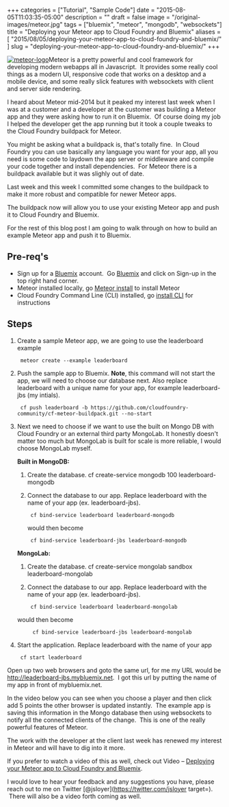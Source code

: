 +++
categories = ["Tutorial", "Sample Code"]
date = "2015-08-05T11:03:35-05:00"
description = ""
draft = false
image = "/original-images/meteor.jpg"
tags = ["bluemix", "meteor", "mongodb", "websockets"]
title = "Deploying your Meteor app to Cloud Foundry and Bluemix"
aliases = [
    "2015/08/05/deploying-your-meteor-app-to-cloud-foundry-and-bluemix/"
]
slug = "deploying-your-meteor-app-to-cloud-foundry-and-bluemix/"
+++


[![meteor-logo](/images/2015/07/meteor-logo-medium.png)](/images/2015/07/meteor-logo-medium.png)Meteor is a pretty powerful and cool framework for developing modern webapps all in Javascript.  It provides some really cool things as a modern UI, responsive code that works on a desktop and a mobile device, and some really slick features with websockets with client and server side rendering.

I heard about Meteor mid-2014 but it peaked my interest last week when I was at a customer and a developer at the customer was building a Meteor app and they were asking how to run it on Bluemix.  Of course doing my job I helped the developer get the app running but it took a couple tweaks to the Cloud Foundry buildpack for Meteor.<!-- more -->

You might be asking what a buildpack is, that's totally fine.  In Cloud Foundry you can use basically any language you want for your app, all you need is some code to laydown the app server or middleware and compile your code together and install dependencies.  For Meteor there is a buildpack available but it was slighly out of date.

Last week and this week I committed some changes to the buildpack to make it more robust and compatible for newer Meteor apps.

The buildpack now will allow you to use your existing Meteor app and push it to Cloud Foundry and Bluemix.

For the rest of this blog post I am going to walk through on how to build an example Meteor app and push it to Bluemix.


## Pre-req's

  * Sign up for a [Bluemix](http://bluemix.net/?cm_mmc=Display-JeffSloyer.io-_-BluemixSampleApp-MeteorSample-_-Node-MongoLab-_-BM-DevAd) account.  Go [Bluemix](http://bluemix.net/?cm_mmc=Display-JeffSloyer.io-_-BluemixSampleApp-MeteorSample-_-Node-MongoLab-_-BM-DevAd) and click on Sign-up in the top right hand corner.
  * Meteor installed locally, go [Meteor install](https://www.meteor.com/install) to install Meteor
  * Cloud Foundry Command Line (CLI) installed, go [install CLI](https://www.ng.bluemix.net/docs/#starters/install_cli.html) for instructions

## Steps

1. Create a sample Meteor app, we are going to use the leaderboard example

        meteor create --example leaderboard


2. Push the sample app to Bluemix. **Note**, this command will not start the app, we will need to choose our database next. Also replace leaderboard with a unique name for your app, for example leaderboard-jbs (my intials).

        cf push leaderboard -b https://github.com/cloudfoundry-community/cf-meteor-buildpack.git --no-start


3. Next we need to choose if we want to use the built on Mongo DB with Cloud Foundry or an external third party MongoLab. It honestly doesn't matter too much but MongoLab is built for scale is more reliable, I would choose MongoLab myself.

    **Built in MongoDB:**

    1. Create the database.
            cf create-service mongodb 100 leaderboard-mongodb

    2. Connect the database to our app. Replace leaderboard with the name of your app (ex. leaderboard-jbs).

            cf bind-service leaderboard leaderboard-mongodb

        would then become

            cf bind-service leaderboard-jbs leaderboard-mongodb


    **MongoLab:**

    1. Create the database.
            cf create-service mongolab sandbox leaderboard-mongolab



    2. Connect the database to our app. Replace leaderboard with the name of your app (ex. leaderboard-jbs).

            cf bind-service leaderboard leaderboard-mongolab

     would then become

            cf bind-service leaderboard-jbs leaderboard-mongolab

4. Start the application. Replace leaderboard with the name of your app

        cf start leaderboard


Open up two web browsers and goto the same url, for me my URL would be http://leaderboard-jbs.mybluemix.net.  I got this url by putting the name of my app in front of mybluemix.net.

In the video below you can see when you choose a player and then click add 5 points the other browser is updated instantly.  The example app is saving this information in the Mongo database then using websockets to notify all the connected clients of the change.  This is one of the really powerful features of Meteor.



The work with the developer at the client last week has renewed my interest in Meteor and will have to dig into it more.

If you prefer to watch a video of this as well, check out Video – [Deploying your Meteor app to Cloud Foundry and Bluemix](/post/video-deploying-your-meteor-app-to-cloud-foundry-and-bluemix/).

I would love to hear your feedback and any suggestions you have, please reach out to me on Twitter [@jsloyer](https://twitter.com/jsloyer target=).  There will also be a video forth coming as well.
